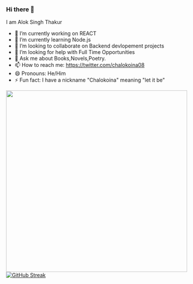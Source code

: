 ### Hi there 👋
I am Alok Singh Thakur


- 🔭 I’m currently working on REACT
- 🌱 I’m currently learning Node.js
- 👯 I’m looking to collaborate on Backend devlopement projects
- 🤔 I’m looking for help with Full Time Opportunities
- 💬 Ask me about Books,Novels,Poetry.
- 📫 How to reach me: https://twitter.com/chalokoina08
- 😄 Pronouns: He/Him
- ⚡ Fun fact: I have a nickname "Chalokoina" meaning "let it be" 


<img  align="left" src="https://github-readme-stats.vercel.app/api?username=Alok3108M&show_icons=true&theme=radical" width="495">



[![GitHub Streak](https://github-readme-streak-stats.herokuapp.com?user=Alok3108M&theme=dark)](https://git.io/streak-stats)





<!--
**Alok3108M/Alok3108M** is a ✨ _special_ ✨ repository because its `README.md` (this file) appears on your GitHub profile.

Here are some ideas to get you started:

- 🔭 I’m currently working on ...
- 🌱 I’m currently learning ...
- 👯 I’m looking to collaborate on ...
- 🤔 I’m looking for help with ...
- 💬 Ask me about ...
- 📫 How to reach me: ...
- 😄 Pronouns: ...
- ⚡ Fun fact: ...
-->
